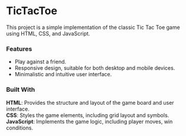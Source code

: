 <h1>TicTacToe</h1>
This project is a simple implementation of the classic Tic Tac Toe game using HTML, CSS, and JavaScript.
<br>
<h3>Features</h3>
<ul>
  <li>Play against a friend.</li>
  <li>Responsive design, suitable for both desktop and mobile devices.</li>
  <li>Minimalistic and intuitive user interface.</li>
</ul>
<h3>Built With</h3>
<b>HTML</b>: Provides the structure and layout of the game board and user interface.<br>
<b>CSS</b>: Styles the game elements, including grid layout and symbols.
<b>JavaScript</b>: Implements the game logic, including player moves, win conditions.
